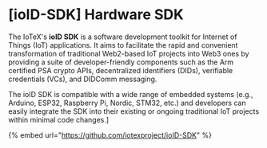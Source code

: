 # \[ioID-SDK] Hardware SDK

The IoTeX's **ioID SDK** is a software development toolkit for Internet of Things (IoT) applications. It aims to facilitate the rapid and convenient transformation of traditional Web2-based IoT projects into Web3 ones by providing a suite of developer-friendly components such as the Arm certified PSA crypto APIs, decentralized identifiers (DIDs), verifiable credentials (VCs), and DIDComm messaging.&#x20;

The ioID SDK is compatible with a wide range of embedded systems (e.g., Arduino, ESP32, Raspberry Pi, Nordic, STM32, etc.) and developers can easily integrate the SDK into their existing or ongoing traditional IoT projects within minimal code changes.]



{% embed url="https://github.com/iotexproject/ioID-SDK" %}
